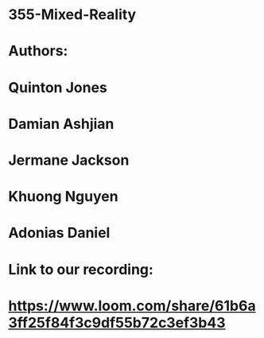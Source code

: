 # 355-Mixed-Reality

# Authors:
# Quinton Jones
# Damian Ashjian
# Jermane Jackson
# Khuong Nguyen
# Adonias Daniel

# Link to our recording:
# https://www.loom.com/share/61b6a3ff25f84f3c9df55b72c3ef3b43
